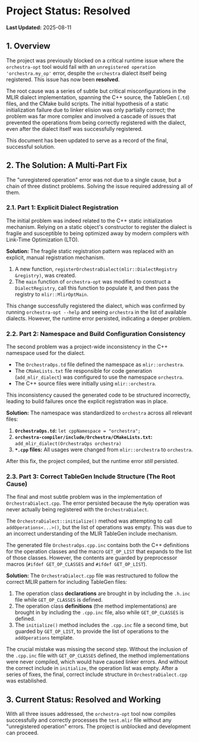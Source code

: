 # Project Status: Resolved

**Last Updated:** 2025-08-11

## 1. Overview

The project was previously blocked on a critical runtime issue where the `orchestra-opt` tool would fail with an `unregistered operation 'orchestra.my_op'` error, despite the `orchestra` dialect itself being registered. This issue has now been **resolved**.

The root cause was a series of subtle but critical misconfigurations in the MLIR dialect implementation, spanning the C++ source, the TableGen (`.td`) files, and the CMake build scripts. The initial hypothesis of a static initialization failure due to linker elision was only partially correct; the problem was far more complex and involved a cascade of issues that prevented the operations from being correctly registered with the dialect, even after the dialect itself was successfully registered.

This document has been updated to serve as a record of the final, successful solution.

## 2. The Solution: A Multi-Part Fix

The "unregistered operation" error was not due to a single cause, but a chain of three distinct problems. Solving the issue required addressing all of them.

### 2.1. Part 1: Explicit Dialect Registration

The initial problem was indeed related to the C++ static initialization mechanism. Relying on a static object's constructor to register the dialect is fragile and susceptible to being optimized away by modern compilers with Link-Time Optimization (LTO).

**Solution:** The fragile static registration pattern was replaced with an explicit, manual registration mechanism.
1.  A new function, `registerOrchestraDialect(mlir::DialectRegistry &registry)`, was created.
2.  The `main` function of `orchestra-opt` was modified to construct a `DialectRegistry`, call this function to populate it, and then pass the registry to `mlir::MlirOptMain`.

This change successfully registered the dialect, which was confirmed by running `orchestra-opt --help` and seeing `orchestra` in the list of available dialects. However, the runtime error persisted, indicating a deeper problem.

### 2.2. Part 2: Namespace and Build Configuration Consistency

The second problem was a project-wide inconsistency in the C++ namespace used for the dialect.
- The `OrchestraOps.td` file defined the namespace as `mlir::orchestra`.
- The `CMakeLists.txt` file responsible for code generation (`add_mlir_dialect`) was configured to use the namespace `orchestra`.
- The C++ source files were initially using `mlir::orchestra`.

This inconsistency caused the generated code to be structured incorrectly, leading to build failures once the explicit registration was in place.

**Solution:** The namespace was standardized to `orchestra` across all relevant files:
1.  **`OrchestraOps.td`:** `let cppNamespace = "orchestra";`
2.  **`orchestra-compiler/include/Orchestra/CMakeLists.txt`:** `add_mlir_dialect(OrchestraOps orchestra)`
3.  **`*.cpp` files:** All usages were changed from `mlir::orchestra` to `orchestra`.

After this fix, the project compiled, but the runtime error *still* persisted.

### 2.3. Part 3: Correct TableGen Include Structure (The Root Cause)

The final and most subtle problem was in the implementation of `OrchestraDialect.cpp`. The error persisted because the `MyOp` operation was never actually being registered with the `OrchestraDialect`.

The `OrchestraDialect::initialize()` method was attempting to call `addOperations<...>()`, but the list of operations was empty. This was due to an incorrect understanding of the MLIR TableGen include mechanism.

The generated file `OrchestraOps.cpp.inc` contains both the C++ definitions for the operation classes and the macro `GET_OP_LIST` that expands to the list of those classes. However, the contents are guarded by preprocessor macros (`#ifdef GET_OP_CLASSES` and `#ifdef GET_OP_LIST`).

**Solution:** The `OrchestraDialect.cpp` file was restructured to follow the correct MLIR pattern for including TableGen files:
1.  The operation class **declarations** are brought in by including the `.h.inc` file while `GET_OP_CLASSES` is defined.
2.  The operation class **definitions** (the method implementations) are brought in by including the `.cpp.inc` file, also while `GET_OP_CLASSES` is defined.
3.  The `initialize()` method includes the `.cpp.inc` file a second time, but guarded by `GET_OP_LIST`, to provide the list of operations to the `addOperations` template.

The crucial mistake was missing the second step. Without the inclusion of the `.cpp.inc` file with `GET_OP_CLASSES` defined, the method implementations were never compiled, which would have caused linker errors. And without the correct include in `initialize`, the operation list was empty. After a series of fixes, the final, correct include structure in `OrchestraDialect.cpp` was established.

## 3. Current Status: Resolved and Working

With all three issues addressed, the `orchestra-opt` tool now compiles successfully and correctly processes the `test.mlir` file without any "unregistered operation" errors. The project is unblocked and development can proceed.
